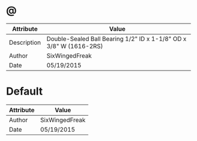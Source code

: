 # @
| Attribute | Value |
| ---  | ---     |
| Description | Double-Sealed Ball Bearing 1/2&quot; ID x 1-1/8&quot; OD x 3/8&quot; W (1616-2RS) |
| Author | SixWingedFreak |
| Date | 05/19/2015 |
# Default
| Attribute | Value |
| ---  | ---     |
| Author | SixWingedFreak |
| Date | 05/19/2015 |
